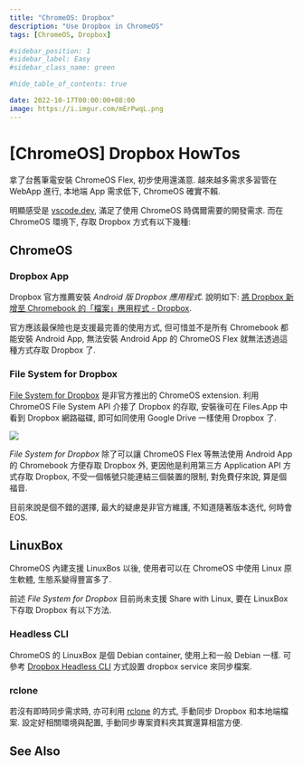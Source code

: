 ```yaml
---
title: "ChromeOS: Dropbox"
description: "Use Dropbox in ChromeOS"
tags: [ChromeOS, Dropbox]

#sidebar_position: 1
#sidebar_label: Easy
#sidebar_class_name: green

#hide_table_of_contents: true

date: 2022-10-17T00:00:00+08:00
image: https://i.imgur.com/mErPwqL.png
---
```


[ChromeOS] Dropbox HowTos
=========================

拿了台舊筆電安裝 ChromeOS Flex, 初步使用還滿意. 
越來越多需求多習管在 WebApp 進行, 本地端 App 需求低下, ChromeOS 確實不賴.

明顯感受是 [vscode.dev](https://vscode.dev), 滿足了使用 ChromeOS 時偶爾需要的開發需求.
而在 ChromeOS 環境下, 存取 Dropbox 方式有以下幾種:


ChromeOS
--------

### Dropbox App ###

Dropbox 官方推薦安裝 _Android 版 Dropbox 應用程式_.
說明如下: [將 Dropbox 新增至 Chromebook 的「檔案」應用程式 - Dropbox](https://help.dropbox.com/zh-tw/integrations/google-files-app).

官方應該最保險也是支援最完善的使用方式, 但可惜並不是所有 Chromebook 都能安裝 Android App,
無法安裝 Android App 的 ChromeOS Flex 就無法透過這種方式存取 Dropbox 了.

### File System for Dropbox ###

[File System for Dropbox](https://chrome.google.com/webstore/detail/file-system-for-dropbox/hlffpaajmfllggclnjppbblobdhokjhe?utm_source=chrome-app-launcher)
是非官方推出的 ChromeOS extension. 
利用 ChromeOS File System API 介接了 Dropbox 的存取, 安裝後可在 Files.App 中看到 Dropbox 網路磁碟, 即可如同使用 Google Drive 一樣使用 Dropbox 了.

![](https://lh3.googleusercontent.com/pw/AL9nZEVtofIuS_MOrk6y6a2RHGcjM-F457epHztjeGVas-8q2InC0JcPlmjHLHy-HFm7mCUdEahhV9XhrOXqI4t-jGxB9xh0B9yizZ62Lpy3lStJa8XUF_iLdvEjGOt5p0w--_QWbTwwHKFhXo7cX3ccjSWRRQ=w896-no?authuser=0)

_File System for Dropbox_ 除了可以讓 ChromeOS Flex 等無法使用 Android App 的 Chromebook 方便存取 Dropbox 外,
更因他是利用第三方 Application API 方式存取 Dropbox, 不受一個帳號只能連結三個裝置的限制, 
對免費仔來說, 算是個福音.

目前來說是個不錯的選擇, 最大的疑慮是非官方維護, 不知道隨著版本迭代, 何時會 EOS.


LinuxBox
--------

ChromeOS 內建支援 LinuxBos 以後, 使用者可以在 ChromeOS 中使用 Linux 原生軟體, 生態系變得豐富多了.

前述 _File System for Dropbox_ 目前尚未支援 Share with Linux, 要在 LinuxBox 下存取 Dropbox 有以下方法.

### Headless CLI ###

ChromeOS 的 LinuxBox 是個 Debian container, 使用上和一般 Debian 一樣.
可參考 [Dropbox Headless CLI](dropbox_headless-cli.md) 方式設置 dropbox service 來同步檔案.

### rclone ###

若沒有即時同步需求時, 亦可利用 [rclone](../cli/rclone_dropbox.md) 的方式, 手動同步 Dropbox 和本地端檔案.
設定好相關環境與配置, 手動同步專案資料夾其實還算相當方便.


See Also
--------
